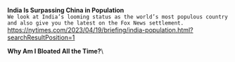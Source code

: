 **India Is Surpassing China in Population**\
`We look at India’s looming status as the world’s most populous country and also give you the latest on the Fox News settlement.`\
https://nytimes.com/2023/04/19/briefing/india-population.html?searchResultPosition=1

**Why Am I Bloated All the Time?**\
